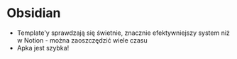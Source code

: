 # Obsidian

* Template'y sprawdzają się świetnie, znacznie efektywniejszy system niż w Notion - można zaoszczędzić wiele czasu
* Apka jest szybka!